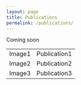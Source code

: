 ```yaml
---
layout: page
title: Publications
permalink: /publications/
---
```


Coming soon

<table style="width:100%">
  <tr>
    <td>Image1</th>
    <td>Publication1</td>
  </tr>
  <tr>
    <td>Image2</td>
    <td>Publication2</td>
  </tr>
  <tr>
    <td>Image3</td>
    <td>Publication3</td>
  </tr>
